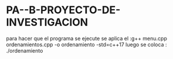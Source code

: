 # PA--B-PROYECTO-DE-INVESTIGACION


para hacer que el programa se ejecute se aplica el :g++ menu.cpp ordenamientos.cpp -o ordenamiento -std=c++17
luego se coloca :
./ordenamiento